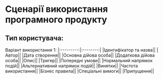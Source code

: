 # Сценарії використання програмного продукту
## Тип користувача:
Варіант використання 1:
|:---------:|:--------:|
|Ідентифікатор та назва||
|Автор||
|Дата створення||
|Основна дійова особа||
|Додаткова дійова особа||
|Опис||
|Тригер||
|Попередні умови||
|Нормальний напрямок подій||
|Альтернативний напрямок подій||
|Винятки||
|Частота використання||
|Бізнес правила||
|Спеціальні вимоги||
|Припущення||
